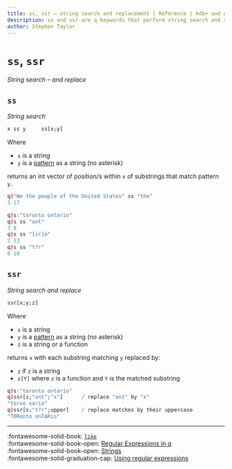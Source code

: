 ```yaml
---
title: ss, ssr – string search and replacement | Reference | kdb+ and q documentation
description: ss and ssr are q keywords that perform string search and replacement.
author: Stephen Taylor
---
```

# `ss`, `ssr`

_String search – and replace_




## `ss`

_String search_

```txt
x ss y     ss[x;y]
```

Where

-   `x` is a string
-   `y` is a [pattern](../basics/regex.md) as a string (no asterisk)

returns an int vector of position/s within `x` of substrings that match pattern `y`.

```q
q)"We the people of the United States" ss "the"
3 17

q)s:"toronto ontario"
q)s ss "ont"
3 8
q)s ss "[ir]o"
2 13
q)s ss "t?r"
0 10
```


## `ssr`

_String search and replace_

```txt
ssr[x;y;z]
```

Where

-   `x` is a string
-   `y` is a [pattern](../basics/regex.md) as a string (no asterisk)
-   `z` is a string or a function

returns `x` with each substring matching `y` replaced by:

-   `z` if `z` is a string
-   `z[Y]` where `z` is a function and `Y` is the matched substring

```q
q)s:"toronto ontario"
q)ssr[s;"ont";"x"]      / replace "ont" by "x"
"torxo xario"
q)ssr[s;"t?r";upper]    / replace matches by their uppercase
"TORonto onTARio"
```


----
:fontawesome-solid-book:
[`like`](like.md)
<br>
:fontawesome-solid-book-open:
[Regular Expressions in q](../basics/regex.md)
<br>
:fontawesome-solid-book-open:
[Strings](../basics/by-topic.md#strings)
<br>
:fontawesome-solid-graduation-cap:
[Using regular expressions](../basics/regex.md)


